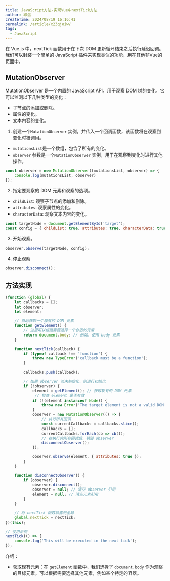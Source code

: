```yaml
---
title: JavaScript方法-实现Vue中nextTick方法
author: 耶温
createTime: 2024/08/19 16:16:41
permalink: /article/x23qjoiw/
tags:
  - JavaScript
---
```


在 Vue.js 中，nextTick 函数用于在下次 DOM 更新循环结束之后执行延迟回调。我们可以封装一个简单的 JavaScript 插件来实现类似的功能，用在其他非Vue的页面中。

## MutationObserver

MutationObserver 是一个内置的 JavaScript API，用于观察 DOM 树的变化。它可以监测以下几种类型的变化：

-   子节点的添加或删除。
-   属性的变化。
-   文本内容的变化。

1. 创建一个`MutationObserver` 实例，并传入一个回调函数，该函数将在观察到变化时被调用。

-   `mutationsList`是一个数组，包含了所有的变化。
-   `observer` 参数是一个`MutationObserver` 实例，用于在观察到变化时进行其他操作。

```javascript
const observer = new MutationObserver((mutationsList, observer) => {
    console.log(mutationsList, observer)
});
```
2. 指定要观察的 DOM 元素和观察的选项。
-   `childList`: 观察子节点的添加和删除。
-   `attributes`: 观察属性的变化。
-   `characterData`: 观察文本内容的变化。
```javascript
const targetNode = document.getElementById('target');
const config = { childList: true, attributes: true, characterData: true };

```
3. 开始观察。
```javascript
observer.observe(targetNode, config);
```
4. 停止观察
```javascript
observer.disconnect();
```


## 方法实现

```javascript
(function (global) {
    let callbacks = [];
    let observer;
    let element;

    // 自动获取一个现有的 DOM 元素
    function getElement() {
        // 这里可以根据需要选择一个合适的元素
        return document.body; // 例如，使用 body 元素
    }

    function nextTick(callback) {
        if (typeof callback !== 'function') {
            throw new TypeError('callback must be a function');
        }

        callbacks.push(callback);

        // 如果 observer 尚未初始化，则进行初始化
        if (!observer) {
            element = getElement(); // 获取现有的 DOM 元素
             // 检查 element 是否有效
            if (!(element instanceof Node)) {
                throw new Error('The target element is not a valid DOM node.');
            }
            observer = new MutationObserver(() => {
                // 执行所有回调
                const currentCallbacks = callbacks.slice();
                callbacks = [];
                currentCallbacks.forEach(cb => cb());
                // 在执行完所有回调后，销毁 observer
                disconnectObserver();
            });

            observer.observe(element, { attributes: true });
        }
    }

    function disconnectObserver() {
        if (observer) {
            observer.disconnect();
            observer = null; // 清空 observer 引用
            element = null; // 清空元素引用
        }
    }

    // 将 nextTick 函数暴露到全局
    global.nextTick = nextTick;
})(this);

// 使用示例
nextTick(() => {
    console.log('This will be executed in the next tick');
});

```

介绍：

-   获取现有元素：在 `getElement` 函数中，我们选择了 `document.body` 作为观察的目标元素。可以根据需要选择其他元素，例如某个特定的容器。


